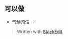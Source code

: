 
## 可以做
- 气候预估
-- 

> Written with [StackEdit](https://stackedit.io/).
<!--stackedit_data:
eyJoaXN0b3J5IjpbLTEwMDAwNzcyNjRdfQ==
-->